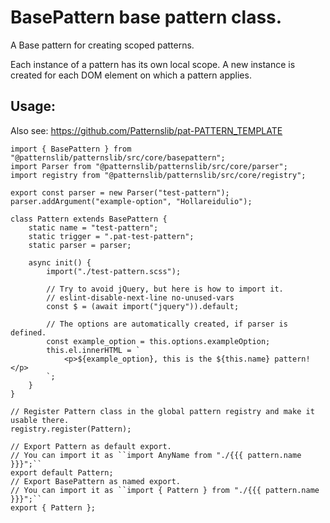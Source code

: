 # BasePattern base pattern class.

A Base pattern for creating scoped patterns.

Each instance of a pattern has its own local scope.
A new instance is created for each DOM element on which a pattern applies.


## Usage:

Also see: https://github.com/Patternslib/pat-PATTERN_TEMPLATE


    import { BasePattern } from "@patternslib/patternslib/src/core/basepattern";
    import Parser from "@patternslib/patternslib/src/core/parser";
    import registry from "@patternslib/patternslib/src/core/registry";

    export const parser = new Parser("test-pattern");
    parser.addArgument("example-option", "Hollareidulio");

    class Pattern extends BasePattern {
        static name = "test-pattern";
        static trigger = ".pat-test-pattern";
        static parser = parser;

        async init() {
            import("./test-pattern.scss");

            // Try to avoid jQuery, but here is how to import it.
            // eslint-disable-next-line no-unused-vars
            const $ = (await import("jquery")).default;

            // The options are automatically created, if parser is defined.
            const example_option = this.options.exampleOption;
            this.el.innerHTML = `
                <p>${example_option}, this is the ${this.name} pattern!</p>
            `;
        }
    }

    // Register Pattern class in the global pattern registry and make it usable there.
    registry.register(Pattern);

    // Export Pattern as default export.
    // You can import it as ``import AnyName from "./{{{ pattern.name }}}";``
    export default Pattern;
    // Export BasePattern as named export.
    // You can import it as ``import { Pattern } from "./{{{ pattern.name }}}";``
    export { Pattern };

